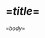 <?nextrec?>
<?output "../../web/creed/practopians-creed.md"?>
=$title$=
====================

=$body$=
<?loop?>
